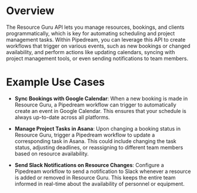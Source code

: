 # Overview

The Resource Guru API lets you manage resources, bookings, and clients programmatically, which is key for automating scheduling and project management tasks. Within Pipedream, you can leverage this API to create workflows that trigger on various events, such as new bookings or changed availability, and perform actions like updating calendars, syncing with project management tools, or even sending notifications to team members.

# Example Use Cases

- **Sync Bookings with Google Calendar**: When a new booking is made in Resource Guru, a Pipedream workflow can trigger to automatically create an event in Google Calendar. This ensures that your schedule is always up-to-date across all platforms.

- **Manage Project Tasks in Asana**: Upon changing a booking status in Resource Guru, trigger a Pipedream workflow to update a corresponding task in Asana. This could include changing the task status, adjusting deadlines, or reassigning to different team members based on resource availability.

- **Send Slack Notifications on Resource Changes**: Configure a Pipedream workflow to send a notification to Slack whenever a resource is added or removed in Resource Guru. This keeps the entire team informed in real-time about the availability of personnel or equipment.
